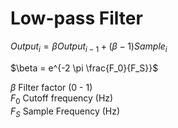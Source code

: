 # Low-pass Filter

$Output_i = \beta Output_{i-1} + (\beta-1) Sample_i$

$\beta = e^{-2 \pi \frac{F_0}{F_S}}$

$\beta$ Filter factor (0 - 1)  
$F_0$ Cutoff frequency (Hz)  
$F_S$ Sample Frequency (Hz)
